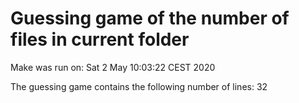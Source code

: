 # Guessing game of the number of files in current folder
Make was run on: 
Sat  2 May 10:03:22 CEST 2020

The guessing game contains the following number of lines: 
32
